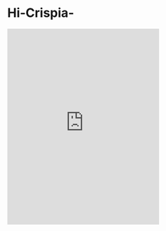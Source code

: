 # Hi-Crispia-
<iframe src="https://assets.pinterest.com/ext/embed.html?id=591730838551914348" height="445" width="345" frameborder="0" scrolling="no" ></iframe>

